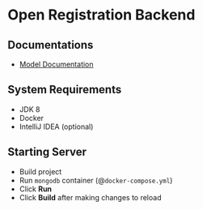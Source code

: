 # Open Registration Backend

## Documentations
-   [Model Documentation](docs/MODEL.md)

## System Requirements
 - JDK 8
 - Docker
 - IntelliJ IDEA (optional)
 
## Starting Server
 - Build project
 - Run `mongodb` container (@`docker-compose.yml`)
 - Click **Run**
 - Click **Build** after making changes to reload